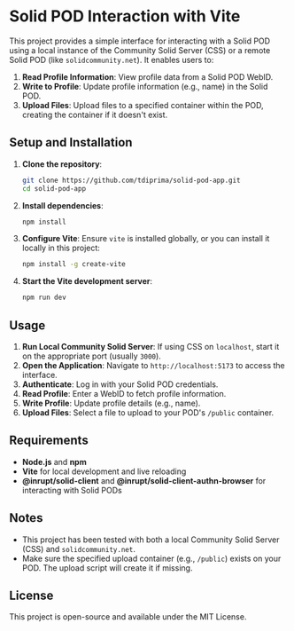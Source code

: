 # Solid POD Interaction with Vite

This project provides a simple interface for interacting with a Solid POD using a local instance of the Community Solid Server (CSS) or a remote Solid POD (like `solidcommunity.net`). It enables users to:

1. **Read Profile Information**: View profile data from a Solid POD WebID.
2. **Write to Profile**: Update profile information (e.g., name) in the Solid POD.
3. **Upload Files**: Upload files to a specified container within the POD, creating the container if it doesn't exist.

## Setup and Installation

1. **Clone the repository**:

   ```bash
   git clone https://github.com/tdiprima/solid-pod-app.git
   cd solid-pod-app
   ```

2. **Install dependencies**:

   ```bash
   npm install
   ```

3. **Configure Vite**:
   Ensure `vite` is installed globally, or you can install it locally in this project:

   ```bash
   npm install -g create-vite
   ```

4. **Start the Vite development server**:

   ```bash
   npm run dev
   ```

## Usage

1. **Run Local Community Solid Server**: If using CSS on `localhost`, start it on the appropriate port (usually `3000`).
2. **Open the Application**: Navigate to `http://localhost:5173` to access the interface.
3. **Authenticate**: Log in with your Solid POD credentials.
4. **Read Profile**: Enter a WebID to fetch profile information.
5. **Write Profile**: Update profile details (e.g., name).
6. **Upload Files**: Select a file to upload to your POD's `/public` container.

## Requirements

- **Node.js** and **npm**
- **Vite** for local development and live reloading
- **@inrupt/solid-client** and **@inrupt/solid-client-authn-browser** for interacting with Solid PODs

## Notes

- This project has been tested with both a local Community Solid Server (CSS) and `solidcommunity.net`.
- Make sure the specified upload container (e.g., `/public`) exists on your POD. The upload script will create it if missing.

## License

This project is open-source and available under the MIT License.

<br>
